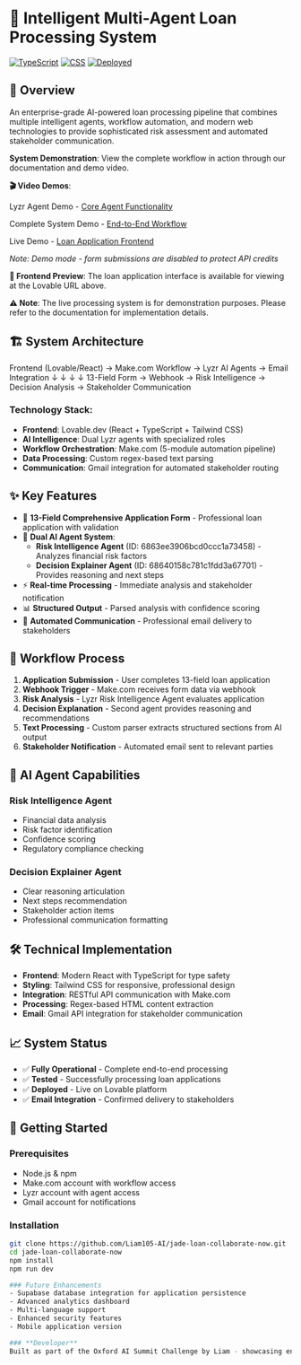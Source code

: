 # 🤖 Intelligent Multi-Agent Loan Processing System

[![TypeScript](https://img.shields.io/badge/TypeScript-97.1%25-blue)]() [![CSS](https://img.shields.io/badge/CSS-2.0%25-1572B6)]() [![Deployed](https://img.shields.io/badge/Status-Live-brightgreen)]()

## 🌟 Overview

An enterprise-grade AI-powered loan processing pipeline that combines multiple intelligent agents, workflow automation, and modern web technologies to provide sophisticated risk assessment and automated stakeholder communication.

**System Demonstration**: View the complete workflow in action through our documentation and demo video.

**🎬 Video Demos**:

Lyzr Agent Demo - [Core Agent Functionality](https://youtu.be/KCvDQ6NYyCw) 

Complete System Demo - [End-to-End Workflow](https://youtu.be/VV7G5TYYaAo) 

Live Demo - [Loan Application Frontend](https://preview--jade-loan-collaborate-now.lovable.app/)

*Note: Demo mode - form submissions are disabled to protect API credits*

**📱 Frontend Preview**: The loan application interface is available for viewing at the Lovable URL above. 

**⚠️ Note**: The live processing system is for demonstration purposes. Please refer to the documentation for implementation details.

## 🏗️ System Architecture

Frontend (Lovable/React) → Make.com Workflow → Lyzr AI Agents → Email Integration
↓                         ↓                    ↓              ↓
13-Field Form → Webhook → Risk Intelligence → Decision Analysis → Stakeholder Communication

### **Technology Stack:**
- **Frontend**: Lovable.dev (React + TypeScript + Tailwind CSS)
- **AI Intelligence**: Dual Lyzr agents with specialized roles
- **Workflow Orchestration**: Make.com (5-module automation pipeline)
- **Data Processing**: Custom regex-based text parsing
- **Communication**: Gmail integration for automated stakeholder routing

## ✨ Key Features

- 📝 **13-Field Comprehensive Application Form** - Professional loan application with validation
- 🤖 **Dual AI Agent System**:
  - **Risk Intelligence Agent** (ID: 6863ee3906bcd0ccc1a73458) - Analyzes financial risk factors
  - **Decision Explainer Agent** (ID: 68640158c781c1fdd3a67701) - Provides reasoning and next steps
- ⚡ **Real-time Processing** - Immediate analysis and stakeholder notification
- 📊 **Structured Output** - Parsed analysis with confidence scoring
- 📧 **Automated Communication** - Professional email delivery to stakeholders

## 🔄 Workflow Process

1. **Application Submission** - User completes 13-field loan application
2. **Webhook Trigger** - Make.com receives form data via webhook
3. **Risk Analysis** - Lyzr Risk Intelligence Agent evaluates application
4. **Decision Explanation** - Second agent provides reasoning and recommendations
5. **Text Processing** - Custom parser extracts structured sections from AI output
6. **Stakeholder Notification** - Automated email sent to relevant parties

## 🧠 AI Agent Capabilities

### Risk Intelligence Agent
- Financial data analysis
- Risk factor identification
- Confidence scoring
- Regulatory compliance checking

### Decision Explainer Agent  
- Clear reasoning articulation
- Next steps recommendation
- Stakeholder action items
- Professional communication formatting

## 🛠️ Technical Implementation

- **Frontend**: Modern React with TypeScript for type safety
- **Styling**: Tailwind CSS for responsive, professional design
- **Integration**: RESTful API communication with Make.com
- **Processing**: Regex-based HTML content extraction
- **Email**: Gmail API integration for stakeholder communication

## 📈 System Status

- ✅ **Fully Operational** - Complete end-to-end processing
- ✅ **Tested** - Successfully processing loan applications
- ✅ **Deployed** - Live on Lovable platform
- ✅ **Email Integration** - Confirmed delivery to stakeholders

## 🚀 Getting Started

### Prerequisites
- Node.js & npm
- Make.com account with workflow access
- Lyzr account with agent access
- Gmail account for notifications

### Installation
```bash
git clone https://github.com/Liam105-AI/jade-loan-collaborate-now.git
cd jade-loan-collaborate-now
npm install
npm run dev

### Future Enhancements
- Supabase database integration for application persistence
- Advanced analytics dashboard
- Multi-language support
- Enhanced security features
- Mobile application version

### **Developer**
Built as part of the Oxford AI Summit Challenge by Liam - showcasing enterprise-grade multi-agent system development.

